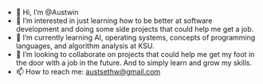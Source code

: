 - 👋 Hi, I’m @Austwin
- 👀 I’m interested in just learning how to be better at software development and doing some side projects that could help me get a job. 
- 🌱 I’m currently learning AI, operating systems, concepts of programming languages, and algorithm analysis at KSU.
- 💞️ I’m looking to collaborate on projects that could help me get my foot in the door with a job in the future. And to simply learn and grow my skills.
- 📫 How to reach me: austsethw@gmail.com

<!---
Austwin/Austwin is a ✨ special ✨ repository because its `README.md` (this file) appears on your GitHub profile.
You can click the Preview link to take a look at your changes.
--->
